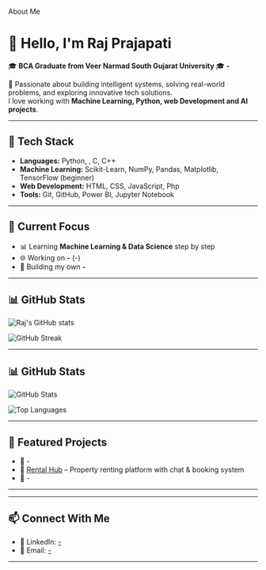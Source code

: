 
About Me

# 👋 Hello, I'm Raj Prajapati  

🎓 **BCA Graduate from Veer Narmad South Gujarat University** 
🎓 **-**

🚀 Passionate about building intelligent systems, solving real-world problems, and exploring innovative tech solutions.  
I love working with **Machine Learning, Python, web Development and AI projects**.  

---

## 🔧 Tech Stack  
- **Languages:** Python, , C, C++  
- **Machine Learning:** Scikit-Learn, NumPy, Pandas, Matplotlib, TensorFlow (beginner)  
- **Web Development:** HTML, CSS, JavaScript, Php  
- **Tools:** Git, GitHub, Power BI, Jupyter Notebook  

---

## 📌 Current Focus  
- 📊 Learning **Machine Learning & Data Science** step by step  
- 🌐 Working on **-** (-)  
- 🤖 Building my own **-**  

---

## 📊 GitHub Stats  

![Raj's GitHub stats](https://github-readme-stats.vercel.app/api?username=Rajprajapati01&show_icons=true&theme=radical)    

![GitHub Streak](https://github-readme-streak-stats.herokuapp.com/?user=Rajprajapati01&theme=radical)  

---

## 📊 GitHub Stats  

![GitHub Stats](https://github-readme-stats.vercel.app/api?username=Rajprajapati01&show_icons=true&theme=radical)  

![Top Languages](https://github-readme-stats.vercel.app/api/top-langs/?username=Rajprajapati01&layout=compact&theme=radical)  

---

## 📂 Featured Projects  
- 🔹 -  
- 🔹 [Rental Hub](#) – Property renting platform with chat & booking system  
- 🔹 - 

---

---

## 📫 Connect With Me  
- 💼 LinkedIn: [-](#)   
- 📧 Email: [-](#)  

---

 
